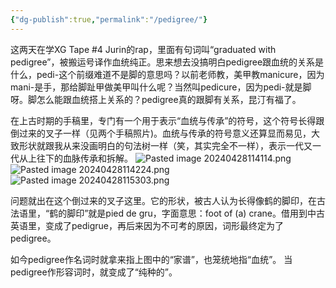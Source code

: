 ```yaml
---
{"dg-publish":true,"permalink":"/pedigree/"}
---
```



这两天在学XG Tape #4 Jurin的rap，里面有句词叫“graduated with pedigree”，被搬运号译作血统纯正。思来想去没搞明白pedigree跟血统的关系是什么，pedi-这个前缀难道不是脚的意思吗？以前老师教，美甲教manicure，因为mani-是手，那给脚趾甲做美甲叫什么呢？当然叫pedicure，因为pedi-就是脚呀。脚怎么能跟血统搭上关系的？pedigree真的跟脚有关系，昆汀有福了。

在上古时期的手稿里，专门有一个用于表示“血统与传承”的符号，这个符号长得跟倒过来的叉子一样（见两个手稿照片)。血统与传承的符号意义还算显而易见，大致形状就跟我从来没画明白的句法树一样（笑，其实完全不一样），表示一代又一代从上往下的血脉传承和拆解。
![Pasted image 20240428114114.png](/img/user/Pasted%20image%2020240428114114.png)
![Pasted image 20240428114224.png](/img/user/Pasted%20image%2020240428114224.png)
![Pasted image 20240428115303.png](/img/user/Pasted%20image%2020240428115303.png)

问题就出在这个倒过来的叉子这里。它的形状，被古人认为长得像鹤的脚印，在古法语里，“鹤的脚印”就是pied de gru，字面意思：foot of (a) crane。借用到中古英语里，变成了pedigrue，再后来因为不可考的原因，词形最终定为了pedigree。

如今pedigree作名词时就拿来指上图中的“家谱”，也笼统地指“血统”。
当pedigree作形容词时，就变成了“纯种的”。
